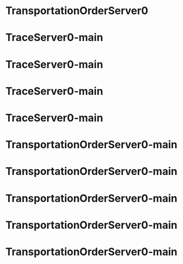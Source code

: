 # TransportationOrderServer0
# TraceServer0-main
# TraceServer0-main
# TraceServer0-main
# TraceServer0-main
# TransportationOrderServer0-main
# TransportationOrderServer0-main
# TransportationOrderServer0-main
# TransportationOrderServer0-main
# TransportationOrderServer0-main
